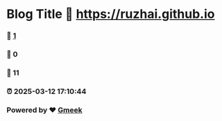 # Blog Title :link: https://ruzhai.github.io 
### :page_facing_up: [1](https://ruzhai.github.io/tag.html) 
### :speech_balloon: 0 
### :hibiscus: 11 
### :alarm_clock: 2025-03-12 17:10:44 
### Powered by :heart: [Gmeek](https://github.com/Meekdai/Gmeek)
